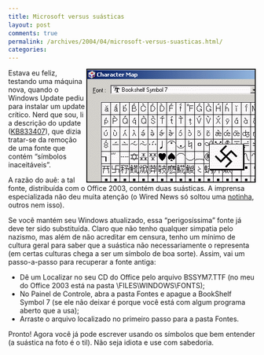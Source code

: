 ```yaml
---
title: Microsoft versus suásticas
layout: post
comments: true
permalink: /archives/2004/04/microsoft-versus-suasticas.html/
categories:
---
```

<img src="/img/blig/suasticas.gif" border=2 alt="as duas suásticas da fonte, mostradas no aplicativo charmap" align="right">Estava eu feliz, testando uma máquina nova, quando o Windows Update pediu para instalar um update crítico. Nerd que sou, li a descrição do update ([KB833407][1]), que dizia tratar-se da remoção de uma fonte que contém &#8220;símbolos inaceitáveis&#8221;.

A razão do auê: a tal fonte, distribuída com o Office 2003, contém duas suásticas. A imprensa especializada não deu muita atenção (o Wired News só soltou uma <a href="http://www.wired.com/news/technology/0,1282,61587,00.html" >notinha</a>, outros nem isso).

Se você mantém seu Windows atualizado, essa &#8220;perigosíssima&#8221; fonte já deve ter sido substituída. Claro que não tenho qualquer simpatia pelo nazismo, mas além de não acreditar em censura, tenho um mínimo de cultura geral para saber que a suástica não necessariamente o representa (em certas culturas chega a ser um símbolo de boa sorte). Assim, vai um passo-a-passo para recuperar a fonte antiga:
*   Dê um Localizar no seu CD do Office pelo arquivo BSSYM7.TTF (no meu do Office 2003 está na pasta \FILES\WINDOWS\FONTS);
*   No Painel de Controle, abra a pasta Fontes e apague a BookShelf Symbol 7 (se ele não deixar é porque você está com algum programa aberto que a usa);
*   Arraste o arquivo localizado no primeiro passo para a pasta Fontes.

Pronto! Agora você já pode escrever usando os símbolos que bem entender (a suástica na foto é o til). Não seja idiota e use com sabedoria.

 [1]: http://support.microsoft.com/default.aspx?scid=kb;%5BLN%5D;833407
